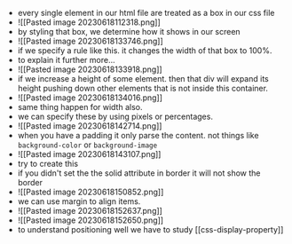 - every single element in our html file are treated as a box in our css file
- ![[Pasted image 20230618112318.png]]
-  by styling that box,  we determine how it shows in our screen
- ![[Pasted image 20230618133746.png]]
- if we specify a rule like this. it changes the width of that box to 100%.
- to explain it further more...
- ![[Pasted image 20230618133918.png]]
- if we increase a height of some element. then that div will expand its height pushing down other elements that is not inside this container.
- ![[Pasted image 20230618134016.png]]
- same thing happen for width also.
- we can specify these by using pixels or percentages.
- ![[Pasted image 20230618142714.png]]
- when you have a padding it only parse the content. not things like `background-color`
  or `background-image`
- ![[Pasted image 20230618143107.png]]
- try to create this
- if you didn't set the the solid attribute in border it will not show the border
- ![[Pasted image 20230618150852.png]]
- we can use margin to align items.
- ![[Pasted image 20230618152637.png]]
- ![[Pasted image 20230618152650.png]]
- to understand positioning well we have to study [[css-display-property]]